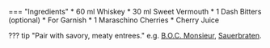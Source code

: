 === "Ingredients"
    * 60 ml Whiskey
    * 30 ml Sweet Vermouth
    * 1 Dash Bitters (optional)
    * For Garnish
        * 1 Maraschino Cherries
        * Cherry Juice

??? tip "Pair with savory, meaty entrees."
    e.g. [B.O.C. Monsieur](../handhelds/boc-monsieur.md), [Sauerbraten](../beef/braised-beef/sauerbraten.md).
